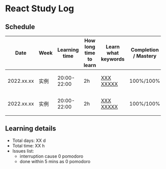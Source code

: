 # React Study Log

## Schedule

<table>
    <thead>
        <tr>
            <th>Date</th>
            <th>Week</th>
            <th>Learning time</th>
            <th>How long time to learn</th>
            <th>Learn what keywords</th>
            <th>Completion / Mastery</th>
            <th>What you learned</th>
        </tr>
    </thead>
    <tbody>
        <tr>
            <td>2022.xx.xx</td>
            <td>实例</td>
            <td>20:00-22:00</td>
            <td>2h</td>
            <td>
              <a href="https://github.com/lxmob/blog">XXX</a>
              <a href="https://github.com/lxmob/blog">XXXXX</a>
            </td>
            <td>100%/100%</td>
            <td>
              <span>1、XXX</span><br />
              <span>2、XXXXXX</span>
            </td>
        </tr>
         <tr>
            <td>2022.xx.xx</td>
            <td>实例</td>
            <td>20:00-22:00</td>
            <td>2h</td>
            <td>
              <a href="https://github.com/lxmob/blog">XXX</a>
              <a href="https://github.com/lxmob/blog">XXXXX</a>
            </td>
            <td>100%/100%</td>
            <td>
              <span>1、XXX</span><br />
              <span>2、XXXXXX</span>
            </td>
        </tr>
    </tbody>
</table>

## Learning details

- Total days: XX d
- Total time: XX h
- Issues list:
  - interruption cause 0 pomodoro
  - done within 5 mins as 0 pomodoro
